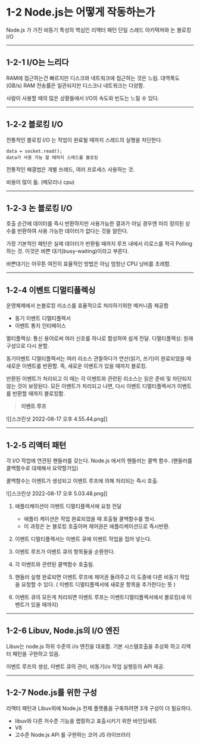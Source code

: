 # 1-2 Node.js는 어떻게 작동하는가

Node.js 가 가진 비동기 특성의 핵심인 리액터 패턴
단일 스레드 아키텍쳐와 논 블로킹 I/O

---

## 1-2-1 I/O는 느리다

RAM에 접근하는건 빠르지만 디스크와 네트워크에 접근하는 것은 느림.
대역폭도 (GB/s) RAM 전송률은 일관되지만 디스크나 네트워크는 다양함.

사람이 사용할 때의 많은 상황들에서 I/O의 속도와 빈도는 느릴 수 있다.

---

## 1-2-2 블로킹 I/O

전통적인 블로킹 I/O 는 작업이 완료될 때까지 스레드의 실행을 차단한다.

```
data = socket.read();
data가 사용 가능 할 때까지 스레드를 블로킹
```

전통적인 해결법은 개별 쓰레드, 여러 프로세스 사용하는 것.

비용이 많이 듦. (메모리나 cpu)

---

## 1-2-3 논 블로킹 I/O

호출 순간에 데이터를 즉시 반환하지만 사용가능한 결과가 아닐 경우엔 미리 정의된 상수를 반환하여 사용 가능한 데이터가 없다는 것을 알린다.

가장 기본적인 패턴은 실제 데이터가 반환될 때까지 루프 내에서 리로스를 적극 Polling 하는 것.
이것은 바쁜 대기(busy-waiting)이라고 부른다.

바쁜대기는 아무튼 여전히 효율적인 방법은 아님 엄청난 CPU 낭비를 초래함.

---

## 1-2-4 이벤트 디멀티플렉싱

운영체제에서 논블로킹 리소스를 효율적으로 처리하기위한 메커니즘 제공함

- 동기 이벤트 디멀티플렉서
- 이벤트 통지 인터페이스

멀티플렉싱: 통신 용어로써 여러 신호를 하나로 합성하여 쉽게 전달.
디멀티플렉싱: 원래 구성으로 다시 분할.

동기이벤트 디멀티플렉서는 여러 리소스 관찰하다가 연산(읽기, 쓰기)이 완료되었을 때 새로운 이벤트를 반환함.
즉, 새로운 이벤트가 있을 때까지 블로킹.

반환된 이벤트가 처리되고 이 때는 각 이벤트와 관련된 리소스는 읽은 준비 및 차단되지 않는 것이 보장된다.
모든 이벤트가 처리되고 나면, 다시 이벤트 디멀티플렉서가 이벤트를 반환할 때까지 블로킹함.

> **이벤트 루프**

![[스크린샷 2022-08-17 오후 4.55.44.png]]

---

## 1-2-5 리액터 패턴

각 I/O 작업에 연관된 핸들러를 갖는다. Node.js 에서의 핸들러는 콜백 함수. (핸들러를 콜백함수로 대체해서 요약할거임)

콜백함수는 이벤트가 생성되고 이벤트 루프에 의해 처리되는 즉시 호출.

![[스크린샷 2022-08-17 오후 5.03.48.png]]

1. 애플리케이션이 이벤트 디멀티플렉서에 요청 전달

   - 애플리 케이션은 작업 완료되었을 때 호출될 콜백함수를 명시.
   - 이 과정은 논 블로킹 호출이며 제어권은 애플리케이션으로 즉시반환.

2. 이벤트 디멀티플렉서는 이벤트 큐에 이벤트 작업을 집어 넣는다.
3. 이벤트 루프가 이벤트 큐의 항목들을 순환한다.
4. 각 이벤트와 관련된 콜백함수 호출됨.
5. 핸들러 실행 완료되면 이벤트 루프에 제어권 돌려주고 이 도중에 다른 비동기 작업을 요청할 수 있다. ( 이벤트 디멀티플렉서에 새로운 항목을 추가한다는 뜻 )
6. 이벤트 큐의 모든게 처리되면 이벤트 루프는 이벤트디멀티플렉서에서 블로킹(새 이벤트가 있을 때까지)

---

## 1-2-6 Libuv, Node.js의 I/O 엔진

Libuv는 node.js 하위 수준의 i/o 엔진을 대표함.
기본 시스템호출을 추상화 하고 리액터 패턴을 구현하고 있음.

이벤트 루프의 생성, 이벤트 큐의 관리, 비동기i/o 작업 실행등의 API 제공.

---

## 1-2-7 Node.js를 위한 구성

리액터 패턴과 Libuv외에 Node.js 전체 플랫폼을 구축하려면 3개 구성이 더 필요하다.

- libuv와 다른 저수준 기능을 랩핑하고 표출시키기 위한 바인딩세트
- V8
- 고수준 Node.js APi 를 구현하는 코어 JS 라이브러리
